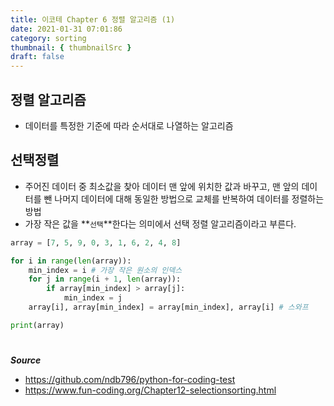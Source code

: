 ```yaml
---
title: 이코테 Chapter 6 정렬 알고리즘 (1)
date: 2021-01-31 07:01:86
category: sorting
thumbnail: { thumbnailSrc }
draft: false
---
```


## 정렬 알고리즘

- 데이터를 특정한 기준에 따라 순서대로 나열하는 알고리즘

## 선택정렬

- 주어진 데이터 중 최소값을 찾아 데이터 맨 앞에 위치한 값과 바꾸고, 맨 앞의 데이터를 뺀 나머지 데이터에 대해 동일한 방법으로 교체를 반복하여 데이터를 정렬하는 방법
- 가장 작은 값을 **`선택`**한다는 의미에서 선택 정렬 알고리즘이라고 부른다.

```py
array = [7, 5, 9, 0, 3, 1, 6, 2, 4, 8]

for i in range(len(array)):
    min_index = i # 가장 작은 원소의 인덱스
    for j in range(i + 1, len(array)):
        if array[min_index] > array[j]:
            min_index = j
    array[i], array[min_index] = array[min_index], array[i] # 스와프

print(array)
```

#

**_Source_**

- https://github.com/ndb796/python-for-coding-test
- https://www.fun-coding.org/Chapter12-selectionsorting.html
